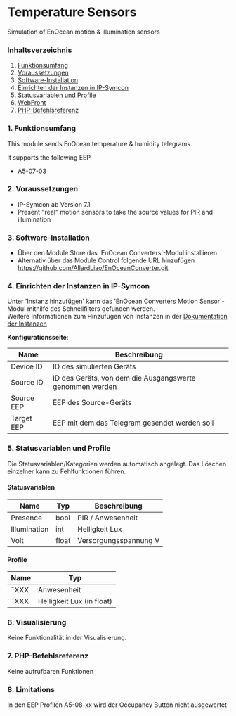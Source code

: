 # Temperature Sensors
Simulation of EnOcean motion & illumination sensors

### Inhaltsverzeichnis

1. [Funktionsumfang](#1-funktionsumfang)
2. [Voraussetzungen](#2-voraussetzungen)
3. [Software-Installation](#3-software-installation)
4. [Einrichten der Instanzen in IP-Symcon](#4-einrichten-der-instanzen-in-ip-symcon)
5. [Statusvariablen und Profile](#5-statusvariablen-und-profile)
6. [WebFront](#6-webfront)
7. [PHP-Befehlsreferenz](#7-php-befehlsreferenz)

### 1. Funktionsumfang

This module sends EnOcean temperature & humidity telegrams.
 
It supports the following EEP 
* A5-07-03

### 2. Voraussetzungen

* IP-Symcon ab Version 7.1
* Present "real" motion sensors to take the source values for PIR and illumination

### 3. Software-Installation

* Über den Module Store das 'EnOcean Converters'-Modul installieren.
* Alternativ über das Module Control folgende URL hinzufügen
  https://github.com/AllardLiao/EnOceanConverter.git

### 4. Einrichten der Instanzen in IP-Symcon

Unter 'Instanz hinzufügen' kann das 'EnOcean Converters Motion Sensor'-Modul mithilfe des Schnellfilters gefunden werden.  
Weitere Informationen zum Hinzufügen von Instanzen in der [Dokumentation der Instanzen](https://www.symcon.de/service/dokumentation/konzepte/instanzen/#Instanz_hinzufügen)

__Konfigurationsseite__:

Name              | Beschreibung
----------------- | ------------------------------------------------------------
Device ID         | ID des simulierten Geräts
Source ID         | ID des Geräts, von dem die Ausgangswerte genommen werden
Source EEP        | EEP des Source-Geräts
Target EEP        | EEP mit dem das Telegram gesendet werden soll

### 5. Statusvariablen und Profile

Die Statusvariablen/Kategorien werden automatisch angelegt. Das Löschen einzelner kann zu Fehlfunktionen führen.

#### Statusvariablen

Name         | Typ     | Beschreibung
------------ | ------- | --------------------
Presence     | bool    | PIR / Anwesenheit
Illumination | int     | Helligkeit Lux
Volt         | float   | Versorgungsspannung V

#### Profile

Name         | Typ
------------ | -----------------------------
˜XXX | Anwesenheit
˜XXX  | Helligkeit Lux (in float)

### 6. Visualisierung

Keine Funktionalität in der Visualisierung.

### 7. PHP-Befehlsreferenz

Keine aufrufbaren Funktionen

### 8. Limitations

In den EEP Profilen A5-08-xx wird der Occupancy Button nicht ausgewertet